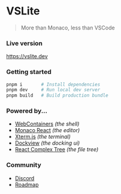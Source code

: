 # VSLite

> More than Monaco, less than VSCode

### Live version

https://vslite.dev

### Getting started

```sh
pnpm i       # Install dependencies
pnpm dev     # Run local dev server
pnpm build   # Build production bundle
```

### Powered by...

- [WebContainers](https://webcontainers.io) _(the shell)_
- [Monaco React](https://monaco-react.surenatoyan.com) _(the editor)_
- [Xterm.js](https://xtermjs.org) _(the terminal)_
- [Dockview](https://dockview.dev) _(the docking ui)_
- [React Complex Tree](https://rct.lukasbach.com) _(the file tree)_

### Community

- [Discord](https://discord.gg/ty2CstRYZ6)
- [Roadmap](./ROADMAP.md)
